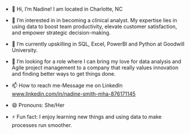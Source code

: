 - 👋 Hi, I’m Nadine! I am located in Charlotte, NC
- 👀 I’m interested in in becoming a clinical analyst. My expertise lies in using data to boost team productivity, elevate customer satisfaction, and empower strategic decision-making.
- 🌱 I’m currently upskilling in SQL, Excel, PowerBI and Python at Goodwill University.
- 💞️ I’m looking for a role where I can bring my love for data analysis and Agile project management to a company that really values innovation and finding better ways to get things done.

- 📫 How to reach me-Message me on LinkedIn www.linkedin.com/in/nadine-smith-mha-876171145
- 😄 Pronouns: She/Her
- ⚡ Fun fact: I enjoy learning new things and using data to make processes run smoother.

<!---
NSmith0721/NSmith0721 is a ✨ special ✨ repository because its `README.md` (this file) appears on your GitHub profile.
You can click the Preview link to take a look at your changes.
--->

